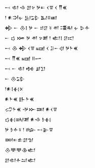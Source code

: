 <div class='block'>
<div class='line'>𒁁 𒊕 𒈾 𒆹𒆳 𒃻𒋰 𒌋𒐊 𒌋 𒐖𒌍</div>
<div class='line'>𒁹 𒀭𒋫𒉡 𒌨𒁉 𒆏𒍝𒀜</div>
<div class='line'>𒄈 𒀸 𒊮𒋙 𒃻 𒀸 𒄑𒆪 𒂟 𒉣 𒃮𒊑 𒉡 𒌇𒅆</div>
<div class='line'>𒀸 𒌓 𒋤 𒃻 𒉣 𒆳𒋢 𒁹 𒅗𒋙 𒆪𒀊</div>
<div class='line'>𒁁 𒁲 𒄈 𒌋𒐊 𒍢 𒌋 𒊒𒀸𒋼 𒃻𒈨𒌍</div>
<div class='line'>𒁁 𒐖𒌍 𒍢 𒍝𒅂</div>
<div class='line'>𒁁 𒀸 𒊕 𒂔 𒋗𒋛</div>
<div class='line'>𒀸 𒊮𒁉</div>
<div class='line'>𒁹𒀭𒋙𒈬𒉽</div>
<div class='line'>𒀭𒈨𒌍 𒃲𒈨𒌍</div>
<div class='line'>𒈤𒈨𒌍 𒋩𒁍𒌅 𒀭𒌋𒐊</div>
<div class='line'>𒌓𒈬𒊻𒋢 𒀭𒈾 𒊩𒈬</div>
<div class='line'>𒃻 𒊩𒅆𒂟 𒁹 𒈗 𒁁𒉌𒐊</div>
<div class='line'>𒇷𒋰𒉺𒇻𒈠</div>
<div class='line'>𒊮𒋧𒋧𒆠𒅗</div>
<div class='line'>𒇻𒊕𒅆𒁺𒅗</div>
</div>